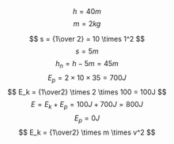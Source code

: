 
$$
h = 40m
$$
$$
m = 2kg
$$

$$
s = {1\over 2} = 10 \times 1^2
$$
$$
s = 5m
$$
$$
h_n = h - 5m = 45m
$$
$$
E_p = 2 \times 10 \times 35 = 700J
$$
$$
E_k = {1\over2} \times 2 \times 100 = 100J
$$
$$
E = E_k + E_p = 100J + 700J = 800J
$$
$$
E_p = 0J
$$
$$
E_k = {1\over2} \times m \times v^2
$$